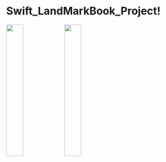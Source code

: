 # Swift_LandMarkBook_Project!
<p float="left">
<img src="https://user-images.githubusercontent.com/76806086/226102388-6b6b25e5-e3dc-4ef5-ae03-19fdad34bae0.png" width="30%" height="30%" />
<img src="https://user-images.githubusercontent.com/76806086/226102418-c8cfcbf5-792f-4b06-872a-f39977519fca.png" width="30%" height="30%" />
</p>

